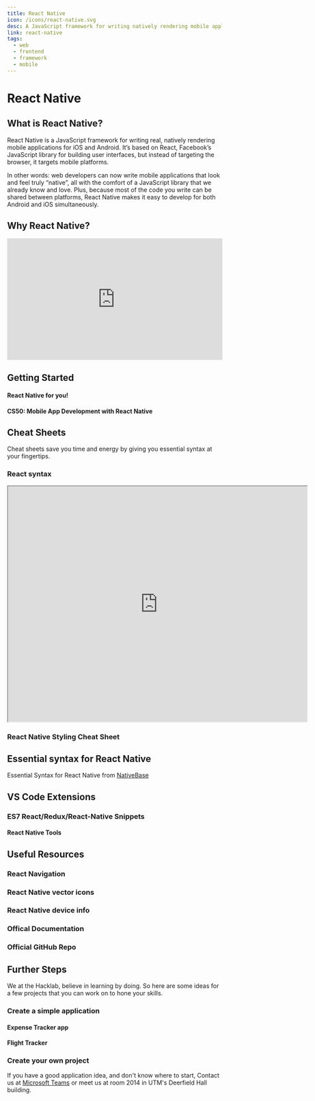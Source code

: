 ```yaml
---
title: React Native
icon: /icons/react-native.svg
desc: A JavaScript framework for writing natively rendering mobile applications for iOS and Android!
link: react-native
tags:
  - web
  - frontend
  - framework
  - mobile
---
```


# React Native

## What is React Native?
React Native is a JavaScript framework for writing real, natively rendering mobile applications for iOS and Android. It’s based on React, Facebook’s JavaScript library for building user interfaces, but instead of targeting the browser, it targets mobile platforms.

In other words: web developers can now write mobile applications that look and feel truly “native”, all with the comfort of a JavaScript library that we already know and love. Plus, because most of the code you write can be shared between platforms, React Native makes it easy to develop for both Android and iOS simultaneously.

## Why React Native?
<div style="padding:56.25% 0 0 0;position:relative;">
    <iframe width="443" height="240" src="https://www.youtube.com/embed/FJ6tXatsq1c" frameborder="0" allow="accelerometer; autoplay; encrypted-media; gyroscope; picture-in-picture" style="position:absolute;top:0;left:0;width:100%;height:100%;" allowfullscreen></iframe>
</div>

<!-- ### Companies using React Native
<ImagesGridHorizontal :images="
[{src:'https://reactnative.dev/img/showcase/instagram.png', width:'95px', height:'100px'}, 
{src:'https://reactnative.dev/img/showcase/skype.png', width:'100px', height:'100px'},
{src:'https://reactnative.dev/img/showcase/discord.png', width:'100px', height:'100px'}, 
{src:'https://reactnative.dev/img/showcase/tesla.png', width:'100px', height:'100px'}, 
{src:'https://reactnative.dev/img/showcase/walmart.png', width:'100px', height:'100px'}, 
{src:'https://reactnative.dev/img/showcase/ubereats.png', width:'100px', height:'100px'},
{src:'https://reactnative.dev/img/showcase/pinterest.png', width:'100px', height:'100px'}
]" /> -->

## Getting Started

#### React Native for you!
<grid-1-x-2 desc="In this series of videos, you will be introduced fundamental concepts of React Native." link="https://www.youtube.com/playlist?list=PL4cUxeGkcC9ixPU-QkScoRBVxtPPzVjrQ" img-Src="/resources/react-native/react-native.png" button="Start Learning!"></grid-1-x-2>

#### CS50: Mobile App Development with React Native
<grid-1-x-2 :reversed="true" img-Src="https://www.harvard.edu/sites/default/files/user13/harvard_shield.png" desc="Learn about mobile app development with React Native, offered by Harvard University." link="https://online-learning.harvard.edu/course/cs50s-mobile-app-development-react-native?gclid=CjwKCAjwkun1BRAIEiwA2mJRWdbcLlJoxHpDS1-Pv9ezjxWPqTlQB70tzZtwav8-cMLrBdK6hn-xkhoCw9cQAvD_BwE" button="Start Learning!"></grid-1-x-2>   

## Cheat Sheets
Cheat sheets save you time and energy by giving you essential syntax at your fingertips.

### React syntax
<iframe src="https://ihatetomatoes.net/wp-content/uploads/2017/01/react-cheat-sheet.pdf" width="700" height="550"></iframe>

### React Native Styling Cheat Sheet
<grid-1-x-2 :reversed="true" desc="Check out the styling cheat sheet" link="https://github.com/vhpoet/react-native-styling-cheat-sheet" img-Src="https://camo.githubusercontent.com/4009dd58f523f3933a60531e33cf1366497fc92e/68747470733a2f2f6d656469612e67697068792e636f6d2f6d656469612f42356139626b4c6f75456c4f4d2f67697068792e676966" button="Click here!"></grid-1-x-2>

## Essential syntax for React Native
Essential Syntax for React Native from
[NativeBase](https://docs.nativebase.io/docs/CheatSheet.html)

## VS Code Extensions
### ES7 React/Redux/React-Native Snippets
<grid-1-x-2 desc="Simple extensions for React, Redux and Graphql in JS/TS with ES7 syntax" img-Src="https://dsznajder.gallerycdn.vsassets.io/extensions/dsznajder/es7-react-js-snippets/2.7.1/1585251666137/Microsoft.VisualStudio.Services.Icons.Default" link="https://marketplace.visualstudio.com/items?itemName=dsznajder.es7-react-js-snippets" button="Check it out!"></grid-1-x-2>


#### React Native Tools
<grid-1-x-2 :reversed="true" desc="For debugging and integrated commands in React Native" img-Src="https://github.com/Microsoft/vscode-react-native/raw/master/images/react-features.gif" link="https://marketplace.visualstudio.com/items?itemName=msjsdiag.vscode-react-native" button="Check it out!"></grid-1-x-2>

## Useful Resources

### React Navigation
<grid-1-x-2 desc="This library allows you to add routes and navigation for your React Native apps" link="https://reactnavigation.org/" img-Src="https://reactnavigation.org/img/spiro.svg" button="Chack it out!"></grid-1-x-2>

### React Native vector icons
<grid-1-x-2 :reversed="true" desc="Customizable Icons for React Native with support for NavBar/TabBar/ToolbarAndroid, image source and full styling." link="https://oblador.github.io/react-native-vector-icons/" img-Src="https://cloud.githubusercontent.com/assets/378279/12009887/33f4ae1c-ac8d-11e5-8666-7a87458753ee.png" button="Check it out!"></grid-1-x-2>

### React Native device info
<grid-1-x-2 desc="This library provides the device information for React Native iOS and Android applications" link="https://github.com/react-native-community/react-native-device-info" button="Check it out!" img-Src="https://miro.medium.com/max/3200/1*qXcjSfRj0C0ir2yMsYiRyw.jpeg"></grid-1-x-2>

### Offical Documentation
<grid-1-x-2 :reversed="true" img-Src="https://upload.wikimedia.org/wikipedia/commons/a/a7/React-icon.svg" link="https://reactnative.dev/" button="Read Docs" desc="The official React Native documentation can help you understand important concepts and refer to the API"></grid-1-x-2>

### Official GitHub Repo
<grid-1-x-2 img-Src="/icons/github.svg" link="https://github.com/facebook/react-native" button="Check it out!" desc="The official React Native github repository for you to check out new updates and also contribute to repository in the future."></grid-1-x-2>


## Further Steps
We at the Hacklab, believe in learning by doing. So here are some ideas for a few projects that you can work on to hone your skills.

### Create a simple application
#### Expense Tracker app
<grid-1-x-2 desc="Create an application to track your expenses. You can connect it to your credit card which can keep track of all your expenses and categorizes it in different categories." img-Src="https://cdn.dribbble.com/users/3765746/screenshots/6913781/expense_tracker__2_.png"></grid-1-x-2>

#### Flight Tracker
<grid-1-x-2 desc="This application will tell you about the status of a file that you put in by consuming various APIs" img-Src="https://siri-cdn.appadvice.com/apptributes/us-east-1%3Af9757185-8fd9-4f9b-b3cf-2b4ad1dd2ab1/1563902905614_flight-xl.jpg"></grid-1-x-2>

### Create your own project
If you have a good application idea, and don't know where to start, Contact us at [Microsoft Teams](/microsoft-teams/) or meet us at room 2014 in UTM's Deerfield Hall building.
